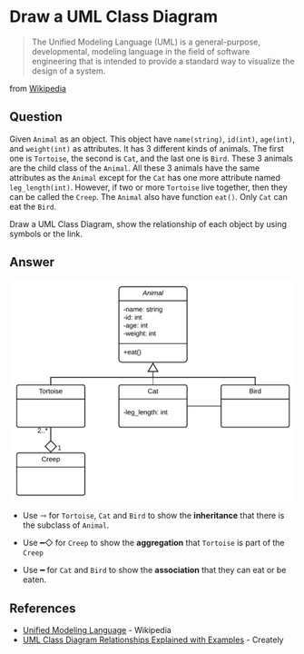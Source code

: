 # Draw a UML Class Diagram
>The Unified Modeling Language (UML) is a general-purpose, developmental, modeling language in the field of software engineering that is intended to provide a standard way to visualize the design of a system.

from [Wikipedia](https://en.wikipedia.org/wiki/Unified_Modeling_Language)

## Question

Given `Animal` as an object. This object have `name(string)`, `id(int)`, `age(int)`, and `weight(int)` as attributes. It has 3 different kinds of animals. The first one is `Tortoise`, the second is `Cat`, and the last one is `Bird`. These 3 animals are the child class of the `Animal`. All these 3 animals have the same attributes as the `Animal` except for the `Cat` has one more attribute named `leg_length(int)`. However, if two or more `Tortoise` live together, then they can be called the `Creep`. The `Animal` also have function `eat()`. Only `Cat` can eat the `Bird`.

Draw a UML Class Diagram, show the relationship of each object by using symbols or the link.

## Answer

![Screenshot](https://github.com/ISP19/problems/blob/vichyawat/draw-uml/Class%20Diagram%20with%20UML%20Notation.png)

- Use ⇾ for `Tortoise`, `Cat` and `Bird` to show the **inheritance** that there is the subclass of `Animal`.

- Use ━◇ for `Creep` to show the **aggregation** that `Tortoise` is part of the `Creep`

- Use ━ for `Cat` and `Bird` to show the **association** that they can eat or be eaten.

## References

- [Unified Modeling Language](https://en.wikipedia.org/wiki/Unified_Modeling_Language) - Wikipedia
- [UML Class Diagram Relationships Explained with Examples](https://creately.com/blog/diagrams/class-diagram-relationships/) - Creately